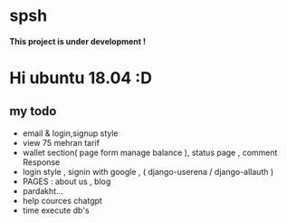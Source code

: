 # spsh
<h4>This project is under development !</h4>
<h1>Hi ubuntu 18.04 :D</h1>
<h2>my todo</h2>
<ul>
    <li>email & login,signup style</li>
    <li>view  75 mehran tarif</li>
    <li>wallet section( page form manage balance ), status page , comment Response</li>
    <li>login style , signin with google , ( django-userena / django-allauth )</li>
    <li>PAGES  : about us , blog</li>
    <li> pardakht... </li> 
    <li> help cources chatgpt</li>
    <li>time execute db's</li>
</ul>